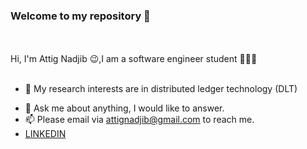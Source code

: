 ### Welcome to my repository  👋
<!--
  <img align="right" alt="GIF" height="350" width="400" src="https://user-images.githubusercontent.com/49757658/134084516-27f9e254-fbb2-4b3b-ae12-99f259b9ed24.gif" />  -->
   
<br />
<br />
Hi, I'm Attig Nadjib 😉,I am a software engineer student 👨🏻‍💻 

<br />
<br />

- 🤔 My research interests are in distributed ledger technology (DLT) 
<!-- - 💼 I’m pursuing a degree in software engineering -->
- 💬 Ask me about anything, I would like to answer. 
- 📫 Please email via attignadjib@gmail.com to reach me.
- <a href="https://www.linkedin.com/in/nadjib-attig-634b70200/">LINKEDIN</a>

